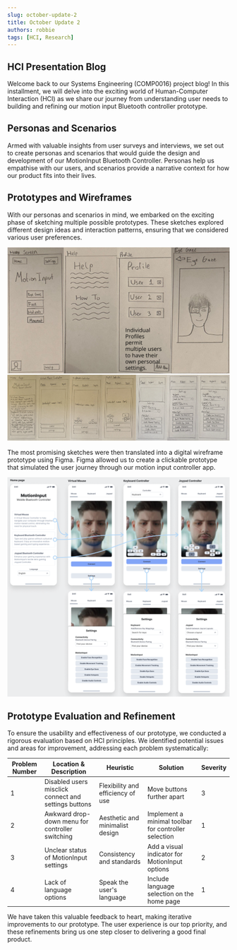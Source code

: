 ```yaml
---
slug: october-update-2
title: October Update 2
authors: robbie
tags: [HCI, Research]
---
```


## HCI Presentation Blog

Welcome back to our Systems Engineering (COMP0016) project blog! In this installment, we will delve into the exciting world of Human-Computer Interaction (HCI) as we share our journey from understanding user needs to building and refining our motion input Bluetooth controller prototype.

## Personas and Scenarios

Armed with valuable insights from user surveys and interviews, we set out to create personas and scenarios that would guide the design and development of our MotionInput Bluetooth Controller. Personas help us empathise with our users, and scenarios provide a narrative context for how our product fits into their lives.

## Prototypes and Wireframes

With our personas and scenarios in mind, we embarked on the exciting phase of sketching multiple possible prototypes. These sketches explored different design ideas and interaction patterns, ensuring that we considered various user preferences.

![Prototype Sketche 1](../static/img/hci/sketch1.png)
![Prototype Sketche 2](../static/img/hci/sketch2.png)

The most promising sketches were then translated into a digital wireframe prototype using Figma. Figma allowed us to create a clickable prototype that simulated the user journey through our motion input controller app.

![Figma Wireframe](../static/img/hci/wireframe.png)

## Prototype Evaluation and Refinement

To ensure the usability and effectiveness of our prototype, we conducted a rigorous evaluation based on HCI principles. We identified potential issues and areas for improvement, addressing each problem systematically:

| Problem Number | Location & Description | Heuristic | Solution | Severity |
| --- | --- | --- | --- | --- |
| 1 | Disabled users misclick connect and settings buttons | Flexibility and efficiency of use | Move buttons further apart | 3 |
| 2 | Awkward drop-down menu for controller switching | Aesthetic and minimalist design | Implement a minimal toolbar for controller selection | 1 |
| 3 | Unclear status of MotionInput settings | Consistency and standards | Add a visual indicator for MotionInput options | 2 |
| 4 | Lack of language options | Speak the user's language | Include language selection on the home page | 1 |

We have taken this valuable feedback to heart, making iterative improvements to our prototype. The user experience is our top priority, and these refinements bring us one step closer to delivering a good final product.
